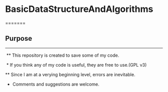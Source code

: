 # BasicDataStructureAndAlgorithms
=======
## Purpose
----
  ** This repository is created to save some of my code.<br>
  
  * If you think any of my code is useful, they are free to use.(GPL v3) <br>
  
  ** Since I am at a verying beginning level, errors are inevitable. <br>
  
  * Comments and suggestions are welcome. <br>
